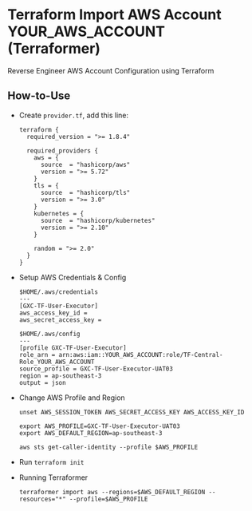 # Terraform Import AWS Account YOUR_AWS_ACCOUNT (Terraformer)

Reverse Engineer AWS Account Configuration using Terraform

## How-to-Use

- Create `provider.tf`, add this line:

  ```
  terraform {
    required_version = ">= 1.8.4"

    required_providers {
      aws = {
        source  = "hashicorp/aws"
        version = ">= 5.72"
      }
      tls = {
        source  = "hashicorp/tls"
        version = ">= 3.0"
      }
      kubernetes = {
        source  = "hashicorp/kubernetes"
        version = ">= 2.10"
      }

      random = ">= 2.0"
    }
  }
  ```

- Setup AWS Credentials & Config

  ```
  $HOME/.aws/credentials
  ---
  [GXC-TF-User-Executor]
  aws_access_key_id =
  aws_secret_access_key =

  $HOME/.aws/config
  ---
  [profile GXC-TF-User-Executor]
  role_arn = arn:aws:iam::YOUR_AWS_ACCOUNT:role/TF-Central-Role_YOUR_AWS_ACCOUNT
  source_profile = GXC-TF-User-Executor-UAT03
  region = ap-southeast-3
  output = json
  ```

- Change AWS Profile and Region

  ```
  unset AWS_SESSION_TOKEN AWS_SECRET_ACCESS_KEY AWS_ACCESS_KEY_ID

  export AWS_PROFILE=GXC-TF-User-Executor-UAT03
  export AWS_DEFAULT_REGION=ap-southeast-3

  aws sts get-caller-identity --profile $AWS_PROFILE
  ```

- Run `terraform init`

- Running Terraformer
  ```
  terraformer import aws --regions=$AWS_DEFAULT_REGION --resources="*" --profile=$AWS_PROFILE
  ```

